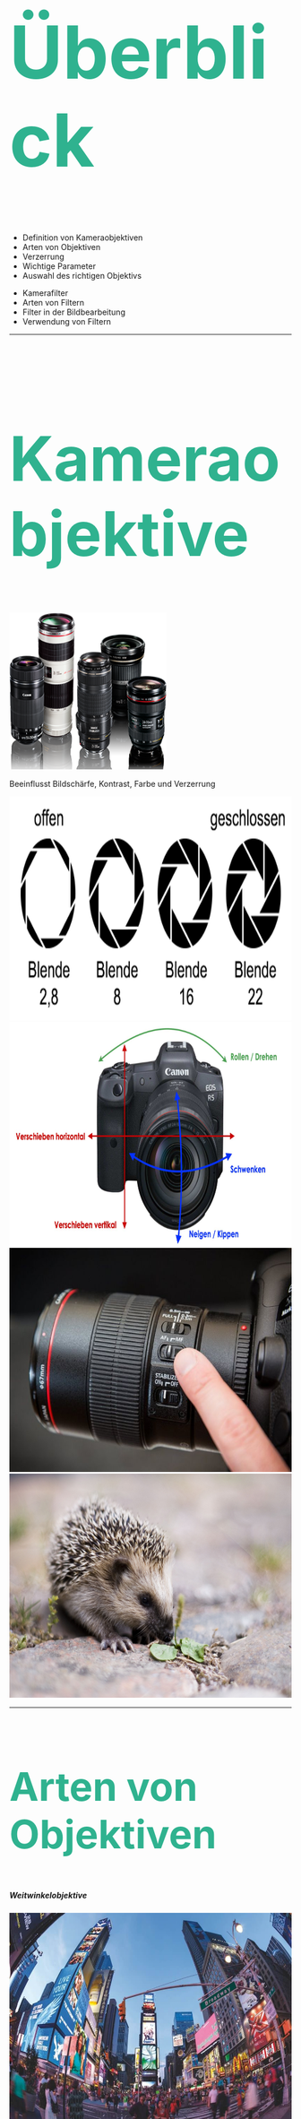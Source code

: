 <!-- Überblick über Kameraobjektive und Filter -->
<h1 style="color:rgb(47, 178, 143); font-size: 130px;">Überblick</h1>

<section>
</section>

<section>

- Definition von Kameraobjektiven
- Arten von Objektiven
- Verzerrung
- Wichtige Parameter
- Auswahl des richtigen Objektivs
</section>

<section>

- Kamerafilter
- Arten von Filtern
- Filter in der Bildbearbeitung
- Verwendung von Filtern
</section>

---

<h1 style="color:rgb(47, 178, 143); font-size: 110px;">Kameraobjektive</h1>

<section>
</section>

<section>

<img width="280" height="280" class="plain" src="images/objetkive.png"/>

Beeinflusst Bildschärfe, Kontrast, Farbe und Verzerrung
  

</section>

<section>
<img height="400" class="plain" src="images/blende-grund.png"/>
</section>

<section>
<img height="400" class="plain" src="images/bildstabilisierung.jpg"/>
</section>

<section>
<img height="400" class="plain" src="images/autokofus2.jpeg"/>
</section>

<section>
<img height="400" class="plain" src="images/autofokus.jpg"/>
</section>

---

<section>
</section>

<section>
<h1 style="color:rgb(47, 178, 143); font-size: 70px;">Arten von Objektiven</h1>
</section>

<section>

##### Weitwinkelobjektive

<img width="600" height="400" src="images/fisheye-im-vollbild.jpeg"/>

<img width="200" height="200" class="plain" src="images/weiwinkelobjektiv.webp"/>
</section>

<section>

##### Standard-/Normalobjektive

<img width="600" height="400" src="images/normalobjektiv.jpg"/>

<img width="300" height="200" class="plain" src="images/normalobjetkiv.png"/>
</section>

<section>

##### Teleobjektive 

<img width="600" height="400" src="images/loewe.jpg"/>

<img width="200" height="200" class="plain" src="images/teleobjektiv.avif"/>
</section>

<section>

##### Zoomobjektive

<img width="600" height="400" src="images/makro_insekt.jpg"/>

<img width="200" height="200" class="plain" src="images/zoomobjektiv.png"/>
</section>

<section>

##### Spezialobjektive (Makro, Fisheye, Tilt-Shift, etc.)

<img width="600" height="400" src="images/skateboard.webp"/>
<img width="200" height="200" class="plain" src="images/fisheyeobjektiv.webp"/>
</section>

---

<h1 style="color:rgb(47, 178, 143); font-size: 110px;">Verzerrung</h1>
<img src="images/Objektiv-Verzeichnung.jpg"/>


---

<h1 style="color:rgb(47, 178, 143); font-size: 80px;">Wichtige Parameter</h1>

<section>

- Brennweite
- Blendenöffnung
- Bildstabilisierung
- Autofokus vs. manueller Fokus
</section>

---

<h1 style="color:rgb(47, 178, 143); font-size: 80px;">Auswahl des Objektivs</h1>

- Berücksichtigung des Verwendungszwecks (Porträt, Landschaft, Sport, Makro, etc.)
- Kompatibilität mit der Kamera
- Preis und Qualität

---

<h1 style="color:rgb(47, 178, 143); font-size: 100px;">Kamerafilter</h1>

<section>

- Definition und Funktion
- Warum Filter verwenden?
</section>

---

<h1 style="color:rgb(47, 178, 143); font-size: 70px;">Arten von Kamerafiltern</h1>
<section>
<h5>
UV-Filter
</h5>
<img  width="400" height="400" src="images/UVFilter.webp"/>
</section>
<section>
<h5>
Polarisationsfilter
</h5>
<img width="600" height="400" src="images/Polarisationsfilter.webp"/>
</section>
<section>
<h5>
Neutraldichte (ND) Filter
</h5>
<img width="600" height="400" src="images/ndfilter.jpg"/>
</section>
<section>
<h5>
Farbfilter
</h5>
<img width="600" height="400" src="images/p140.jpg"/>
</section>
<section>
<h5>
Spezialeffektfilter 
</h5>
<img width="600" height="400" src="https://cdn.pixabay.com/photo/2017/01/18/16/46/hong-kong-1990268_960_720.jpg"/>
</section>
---

<h1 style="color:rgb(47, 178, 143); font-size: 60px;">Filter in der Bildbearbeitung</h1>
<section>
<h5>Hochpassfilter</h5>
<img  height="400" src="images/EyeSharpening.jpg"/>
</section>
<section>
<h5>Tiefpassfilter</h5>
<img width="600" height="400" src="images/Nikon-D800-vs-D800E-Sharpness.jpg"/>
</section>
<section>
<h5>Selektive Farbfilter</h5>
<img  src="images/Vikingship-before-and-after.webp"/>
</section>
<section>
<h5>Vignettierung</h5>
<img width="600" height="400" src="images/17-1.jpg"/>
</section>

---

<h1 style="color:rgb(47, 178, 143); font-size: 70px;">Verwendung von Filtern</h1>

- Auswahl des richtigen Filters
- Einfluss des Filters auf die Bildqualität
- Physische vs. digitale Filter